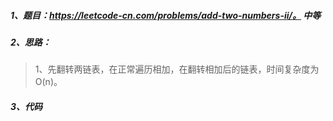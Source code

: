 ##### 1、题目：https://leetcode-cn.com/problems/add-two-numbers-ii/。   中等 
##### 2、思路：
> 1、先翻转两链表，在正常遍历相加，在翻转相加后的链表，时间复杂度为O(n)。
##### 3、代码
```

```
